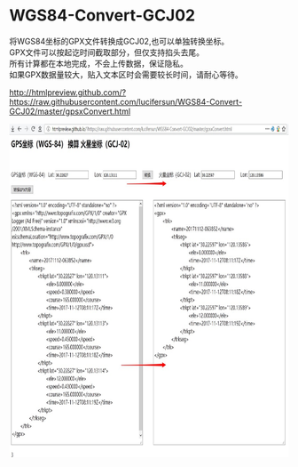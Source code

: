 # WGS84-Convert-GCJ02
将WGS84坐标的GPX文件转换成GCJ02,也可以单独转换坐标。<br>
GPX文件可以按起讫时间截取部分，但仅支持掐头去尾。<br>
所有计算都在本地完成，不会上传数据，保证隐私。<br>
如果GPX数据量较大，贴入文本区时会需要较长时间，请耐心等待。<br>

http://htmlpreview.github.com/?https://raw.githubusercontent.com/lucifersun/WGS84-Convert-GCJ02/master/gpsxConvert.html

<img src="Snipaste_2018-04-29_18-47-27.jpg"  height="600px"/>
